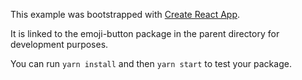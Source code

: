 This example was bootstrapped with [Create React App](https://github.com/facebook/create-react-app).

It is linked to the emoji-button package in the parent directory for development purposes.

You can run `yarn install` and then `yarn start` to test your package.
